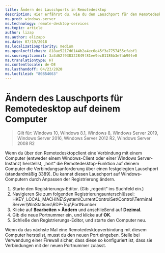 ```yaml
---
title: Ändern des Lauschports in Remotedesktop
description: Hier erfährst du, wie du den Lauschport für den Remotedesktopclient änderst.
ms.prod: windows-server
ms.technology: remote-desktop-services
ms.topic: article
author: lizap
ms.author: elizapo
ms.date: 07/19/2018
ms.localizationpriority: medium
ms.openlocfilehash: 818ae5217d0144b2a4ec6e45f3a7757455cfabf1
ms.sourcegitcommit: 3a3d62f938322849f81ee9ec01186b3e7ab90fe0
ms.translationtype: HT
ms.contentlocale: de-DE
ms.lasthandoff: 04/23/2020
ms.locfileid: "80854663"
---
```

# <a name="change-the-listening-port-for-remote-desktop-on-your-computer"></a>Ändern des Lauschports für Remotedesktop auf deinem Computer

>Gilt für: Windows 10, Windows 8.1, Windows 8, Windows Server 2019, Windows Server 2016, Windows Server 2012 R2, Windows Server 2008 R2

Wenn du über den Remotedesktopclient eine Verbindung mit einem Computer (entweder einem Windows-Client oder einer Windows Server-Instanz) herstellst, „hört“ die Remotedesktop-Funktion auf deinem Computer die Verbindungsanforderung über einen festgelegten Lauschport (standardmäßig 3389). Du kannst diesen Lauschport auf Windows-Computern durch Anpassen der Registrierung ändern.

1. Starte den Registrierungs-Editor. (Gib „regedit“ ins Suchfeld ein.)
2. Navigieren Sie zum folgenden Registrierungsunterschlüssel: HKEY_LOCAL_MACHINE\System\CurrentControlSet\Control\Terminal Server\WinStations\RDP-Tcp\PortNumber
3. Klicke auf **Bearbeiten > Ändern** und anschließend auf **Dezimal**.
4. Gib die neue Portnummer ein, und klicke auf **OK**. 
5. Schließe den Registrierungs-Editor, und starte den Computer neu.

Wenn du das nächste Mal eine Remotedesktopverbindung mit diesem Computer herstellst, musst du den neuen Port eingeben. Stelle bei Verwendung einer Firewall sicher, dass diese so konfiguriert ist, dass sie Verbindungen mit der neuen Portnummer zulässt.
